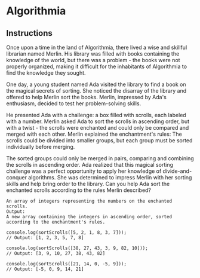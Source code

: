 # Algorithmia

## Instructions

Once upon a time in the land of Algorithmia, there lived a wise and skillful librarian named Merlin. His library was filled with books containing the knowledge of the world, but there was a problem - the books were not properly organized, making it difficult for the inhabitants of Algorithmia to find the knowledge they sought.

One day, a young student named Ada visited the library to find a book on the magical secrets of sorting. She noticed the disarray of the library and offered to help Merlin sort the books. Merlin, impressed by Ada's enthusiasm, decided to test her problem-solving skills.

He presented Ada with a challenge: a box filled with scrolls, each labeled with a number. Merlin asked Ada to sort the scrolls in ascending order, but with a twist - the scrolls were enchanted and could only be compared and merged with each other.
Merlin explained the enchantment's rules:
The scrolls could be divided into smaller groups, but each group must be sorted individually before merging.

The sorted groups could only be merged in pairs, comparing and combining the scrolls in ascending order.
Ada realized that this magical sorting challenge was a perfect opportunity to apply her knowledge of divide-and-conquer algorithms. She was determined to impress Merlin with her sorting skills and help bring order to the library.
Can you help Ada sort the enchanted scrolls according to the rules Merlin described?

```Input:
An array of integers representing the numbers on the enchanted scrolls.
Output:
A new array containing the integers in ascending order, sorted according to the enchantment's rules.
```

```
console.log(sortScrolls([5, 2, 1, 8, 3, 7]));
// Output: [1, 2, 3, 5, 7, 8]

console.log(sortScrolls([38, 27, 43, 3, 9, 82, 10]));
// Output: [3, 9, 10, 27, 38, 43, 82]

console.log(sortScrolls([21, 14, 0, -5, 9]));
// Output: [-5, 0, 9, 14, 21]


```
